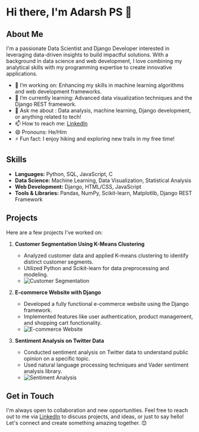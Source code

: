# Hi there, I'm Adarsh PS 👋

## About Me

I'm a passionate Data Scientist and Django Developer interested in leveraging data-driven insights to build impactful solutions. With a background in data science and web development, I love combining my analytical skills with my programming expertise to create innovative applications.

- 🔭 I’m working on: Enhancing my skills in machine learning algorithms and web development frameworks.
- 🌱 I’m currently learning: Advanced data visualization techniques and the Django REST framework.
- 💬 Ask me about : Data analysis, machine learning, Django development, or anything related to tech!
- 📫 How to reach me: [LinkedIn](https://www.linkedin.com/in/adarsh-ps-45b8961ba/)
- 😄 Pronouns: He/Him
- ⚡ Fun fact: I enjoy hiking and exploring new trails in my free time!

## Skills

- **Languages:** Python, SQL, JavaScript, C
- **Data Science:** Machine Learning, Data Visualization, Statistical Analysis
- **Web Development:** Django, HTML/CSS, JavaScript
- **Tools & Libraries:** Pandas, NumPy, Scikit-learn, Matplotlib, Django REST Framework

## Projects

Here are a few projects I've worked on:

1. **Customer Segmentation Using K-Means Clustering**
   - Analyzed customer data and applied K-means clustering to identify distinct customer segments.
   - Utilized Python and Scikit-learn for data preprocessing and modeling.
   - ![Customer Segmentation](https://miro.medium.com/v2/resize:fit:679/1*psbhLB_qOFm7UdeYZoLgeA.gif)

2. **E-commerce Website with Django**
   - Developed a fully functional e-commerce website using the Django framework.
   - Implemented features like user authentication, product management, and shopping cart functionality.
   - ![E-commerce Website](https://docs.pixelstrap.com/viho/assets/images/apps/ecommerce.gif)

3. **Sentiment Analysis on Twitter Data**
   - Conducted sentiment analysis on Twitter data to understand public opinion on a specific topic.
   - Used natural language processing techniques and Vader sentiment analysis library.
   - ![Sentiment Analysis](https://miro.medium.com/v2/resize:fit:1400/1*mPZ0eqG1LYCRl5m0sm75tQ.gif)

## Get in Touch

I'm always open to collaboration and new opportunities. Feel free to reach out to me via [LinkedIn](https://www.linkedin.com/in/adarsh-ps-45b8961ba/) to discuss projects, and ideas, or just to say hello! Let's connect and create something amazing together. 😊
